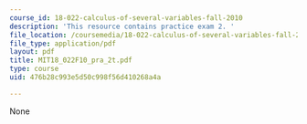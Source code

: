 ```yaml
---
course_id: 18-022-calculus-of-several-variables-fall-2010
description: 'This resource contains practice exam 2. '
file_location: /coursemedia/18-022-calculus-of-several-variables-fall-2010/476b28c993e5d50c998f56d410268a4a_MIT18_022F10_pra_2t.pdf
file_type: application/pdf
layout: pdf
title: MIT18_022F10_pra_2t.pdf
type: course
uid: 476b28c993e5d50c998f56d410268a4a

---
```

None